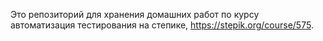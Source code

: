 Это репозиторий для хранения домашних работ по курсу автоматизация тестирования на степике, https://stepik.org/course/575.